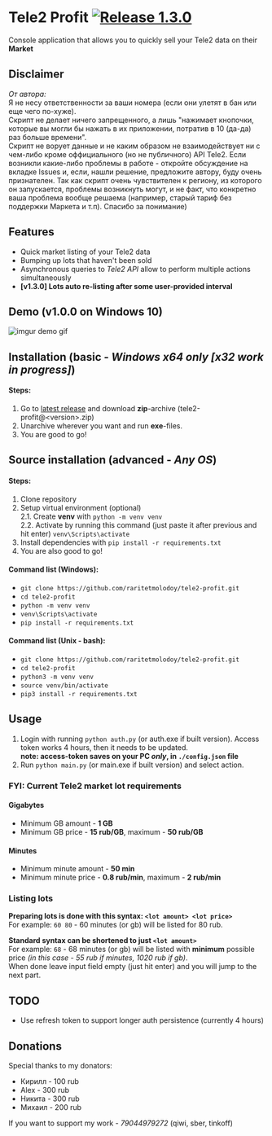 # Tele2 Profit [![Release 1.3.0](https://img.shields.io/github/v/release/raritetmolodoy/tele2-profit?color=black&label=%20)](https://github.com/raritetmolodoy/tele2-profit/releases)

Console application that allows you to quickly sell your Tele2 data on their **Market**



## Disclaimer
_От автора:_  
Я не несу ответственности за ваши номера (если они улетят в бан или еще чего по-хуже).  
Скрипт не делает ничего запрещенного, а лишь "нажимает кнопочки, которые вы могли
бы нажать в их приложении, потратив в 10 (да-да) раз больше времени".  
Скрипт не ворует данные и не каким образом не взаимодействует ни с чем-либо кроме
оффициального (но не публичного) API Tele2.
Если возникли какие-либо проблемы в работе - откройте обсуждение на вкладке Issues и,
если, нашли решение, предложите автору, буду очень признателен. Так как скрипт очень
чувствителен к региону, из которого он запускается, проблемы возникнуть могут, и не факт,
что конкретно ваша проблема вообще решаема (например, старый тариф без поддержки
Маркета и т.п). Спасибо за понимание)


## Features
* Quick market listing of your Tele2 data
* Bumping up lots that haven't been sold
* Asynchronous queries to _Tele2 API_ allow to perform multiple actions simultaneously
* __[v1.3.0] Lots auto re-listing after some user-provided interval__


## Demo (v1.0.0 on Windows 10)
![imgur demo gif](https://i.imgur.com/xKTTRDS.gif)


## Installation (basic - *Windows x64 only [x32 work in progress]*)
#### Steps:
1. Go to [latest release](https://github.com/raritetmolodoy/tele2-profit/releases/latest)
and download **zip**-archive (tele2-profit@\<version\>.zip)
2. Unarchive wherever you want and run **exe**-files.
3. You are good to go!


## Source installation (advanced - _Any OS_)
#### Steps:
1. Clone repository
2. Setup virtual environment (optional)  
    2.1. Create **venv** with `python -m venv venv`  
    2.2. Activate by running this command (just paste it after previous and hit enter) `venv\Scripts\activate`
3. Install dependencies with `pip install -r requirements.txt`
4. You are also good to go!

#### Command list (Windows):
* `git clone https://github.com/raritetmolodoy/tele2-profit.git`
* `cd tele2-profit`
* `python -m venv venv`
* `venv\Scripts\activate`
* `pip install -r requirements.txt`

#### Command list (Unix - bash):
* `git clone https://github.com/raritetmolodoy/tele2-profit.git`
* `cd tele2-profit`
* `python3 -m venv venv`
* `source venv/bin/activate`
* `pip3 install -r requirements.txt`


## Usage
1. Login with running `python auth.py` (or auth.exe if built version). Access token works 4 hours, then it needs to be updated.  
**note: access-token saves on your PC _only_, in `./config.json` file** 
2. Run `python main.py` (or main.exe if built version) and select action.

### FYI: Current Tele2 market lot requirements

#### Gigabytes
* Minimum GB amount - **1 GB**
* Minimum GB price - **15 rub/GB**, maximum - **50 rub/GB**

#### Minutes
* Minimum minute amount - **50 min**
* Minimum minute price - **0.8 rub/min**, maximum - **2 rub/min**

### Listing lots
**Preparing lots is done with this syntax: `<lot amount> <lot price>`**  
For example: `60 80` - 60 minutes (or gb) will be listed for 80 rub.  

**Standard syntax can be shortened to just `<lot amount>`**   
For example: `68` -  68 minutes (or gb) will be listed with **minimum** possible price *(in this case - 55 rub if minutes, 1020 rub if gb)*.  
When done leave input field empty (just hit enter) and you will jump to the next part.


## TODO
* Use refresh token to support longer auth persistence (currently 4 hours)

## Donations
Special thanks to my donators:
* Кирилл - 100 rub
* Alex - 300 rub
* Никита - 300 rub
* Михаил - 200 rub  

If you want to support my work - *79044979272* (qiwi, sber, tinkoff)
